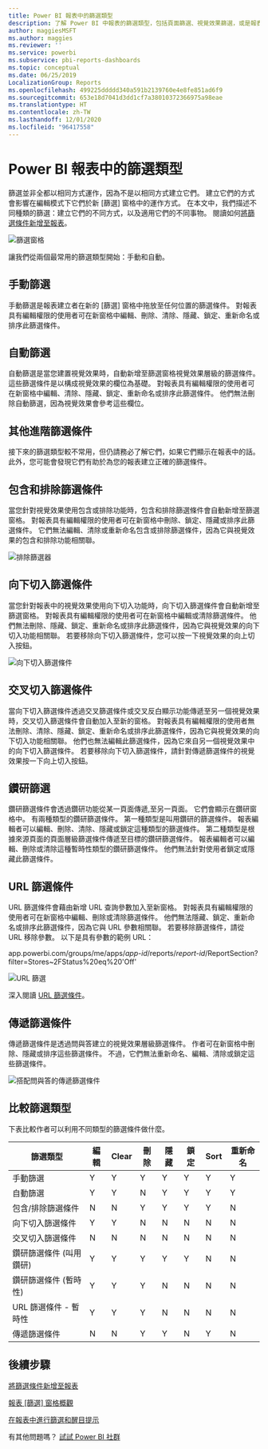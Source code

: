```yaml
---
title: Power BI 報表中的篩選類型
description: 了解 Power BI 中報表的篩選類型，包括頁面篩選、視覺效果篩選，或是報表篩選。
author: maggiesMSFT
ms.author: maggies
ms.reviewer: ''
ms.service: powerbi
ms.subservice: pbi-reports-dashboards
ms.topic: conceptual
ms.date: 06/25/2019
LocalizationGroup: Reports
ms.openlocfilehash: 499225ddddd340a591b2139760e4e8fe851ad6f9
ms.sourcegitcommit: 653e18d7041d3dd1cf7a38010372366975a98eae
ms.translationtype: HT
ms.contentlocale: zh-TW
ms.lasthandoff: 12/01/2020
ms.locfileid: "96417558"
---
```

# <a name="types-of-filters-in-power-bi-reports"></a>Power BI 報表中的篩選類型

篩選並非全都以相同方式運作，因為不是以相同方式建立它們。 建立它們的方式會影響在編輯模式下它們於新 [篩選] 窗格中的運作方式。 在本文中，我們描述不同種類的篩選：建立它們的不同方式，以及適用它們的不同事物。 閱讀如何[將篩選條件新增至報表](power-bi-report-add-filter.md)。 

![篩選窗格](media/power-bi-report-filter-types/power-bi-filter-pane.png)

讓我們從兩個最常用的篩選類型開始：手動和自動。

## <a name="manual-filters"></a>手動篩選 

手動篩選是報表建立者在新的 [篩選] 窗格中拖放至任何位置的篩選條件。 對報表具有編輯權限的使用者可在新窗格中編輯、刪除、清除、隱藏、鎖定、重新命名或排序此篩選條件。

## <a name="automatic-filters"></a>自動篩選 

自動篩選是當您建置視覺效果時，自動新增至篩選窗格視覺效果層級的篩選條件。 這些篩選條件是以構成視覺效果的欄位為基礎。 對報表具有編輯權限的使用者可在新窗格中編輯、清除、隱藏、鎖定、重新命名或排序此篩選條件。 他們無法刪除自動篩選，因為視覺效果會參考這些欄位。

## <a name="more-advanced-filters"></a>其他進階篩選條件

接下來的篩選類型較不常用，但仍請務必了解它們，如果它們顯示在報表中的話。 此外，您可能會發現它們有助於為您的報表建立正確的篩選條件。

## <a name="include-and-exclude-filters"></a>包含和排除篩選條件

當您針對視覺效果使用包含或排除功能時，包含和排除篩選條件會自動新增至篩選窗格。 對報表具有編輯權限的使用者可在新窗格中刪除、鎖定、隱藏或排序此篩選條件。 它們無法編輯、清除或重新命名包含或排除篩選條件，因為它與視覺效果的包含和排除功能相關聯。

![排除篩選器](media/power-bi-report-filter-types/power-bi-filters-exclude.png)

## <a name="drill-down-filters"></a>向下切入篩選條件

當您針對報表中的視覺效果使用向下切入功能時，向下切入篩選條件會自動新增至篩選窗格。 對報表具有編輯權限的使用者可在新窗格中編輯或清除篩選條件。 他們無法刪除、隱藏、鎖定、重新命名或排序此篩選條件，因為它與視覺效果的向下切入功能相關聯。 若要移除向下切入篩選條件，您可以按一下視覺效果的向上切入按鈕。

![向下切入篩選條件](media/power-bi-report-filter-types/power-bi-filters-drill-down.png)

## <a name="cross-drill-filters"></a>交叉切入篩選條件

當向下切入篩選條件透過交叉篩選條件或交叉反白顯示功能傳遞至另一個視覺效果時，交叉切入篩選條件會自動加入至新的窗格。 對報表具有編輯權限的使用者無法刪除、清除、隱藏、鎖定、重新命名或排序此篩選條件，因為它與視覺效果的向下切入功能相關聯。 他們也無法編輯此篩選條件，因為它來自另一個視覺效果中的向下切入篩選條件。 若要移除向下切入篩選條件，請針對傳遞篩選條件的視覺效果按一下向上切入按鈕。

## <a name="drillthrough-filters"></a>鑽研篩選

鑽研篩選條件會透過鑽研功能從某一頁面傳遞,至另一頁面。 它們會顯示在鑽研窗格中。 有兩種類型的鑽研篩選條件。 第一種類型是叫用鑽研的篩選條件。 報表編輯者可以編輯、刪除、清除、隱藏或鎖定這種類型的篩選條件。 第二種類型是根據來源頁面的頁面層級篩選條件傳遞至目標的鑽研篩選條件。 報表編輯者可以編輯、刪除或清除這種暫時性類型的鑽研篩選條件。 他們無法針對使用者鎖定或隱藏此篩選條件。

## <a name="url-filters"></a>URL 篩選條件

URL 篩選條件會藉由新增 URL 查詢參數加入至新窗格。 對報表具有編輯權限的使用者可在新窗格中編輯、刪除或清除篩選條件。 他們無法隱藏、鎖定、重新命名或排序此篩選條件，因為它與 URL 參數相關聯。 若要移除篩選條件，請從 URL 移除參數。 以下是具有參數的範例 URL：

app.powerbi.com/groups/me/apps/*app-id*/reports/*report-id*/ReportSection?filter=Stores~2FStatus%20eq%20'Off'

![URL 篩選](media/power-bi-report-filter-types/power-bi-filter-url.png)

深入閱讀 [URL 篩選條件](../collaborate-share/service-url-filters.md)。

## <a name="pass-through-filters"></a>傳遞篩選條件

傳遞篩選條件是透過問與答建立的視覺效果層級篩選條件。 作者可在新窗格中刪除、隱藏或排序這些篩選條件。 不過，它們無法重新命名、編輯、清除或鎖定這些篩選條件。

![搭配問與答的傳遞篩選條件](media/power-bi-report-filter-types/power-bi-filters-qna.png)

## <a name="comparing-filter-types"></a>比較篩選類型

下表比較作者可以利用不同類型的篩選條件做什麼。

| 篩選類型 | 編輯 | Clear | 刪除 | 隱藏 | 鎖定 | Sort | 重新命名 |
|----|----|----|----|----|----|----|----|
| 手動篩選 | Y | Y | Y | Y | Y | Y | Y |
| 自動篩選 | Y | Y | N | Y | Y | Y | Y |
| 包含/排除篩選條件 | N | N | Y | Y | Y | Y | N |
| 向下切入篩選條件 | Y | Y | N | N | N | N | N |
| 交叉切入篩選條件 | N | N | N | N | N | N | N |
| 鑽研篩選條件 (叫用鑽研) | Y | Y | Y | Y | Y | N | N |
| 鑽研篩選條件 (暫時性) | Y | Y | Y | N | N | N | N |
| URL 篩選條件 - 暫時性 | Y | Y | Y | N | N | N | N |
| 傳遞篩選條件 | N | N | Y | Y | N | Y | N |



## <a name="next-steps"></a>後續步驟

[將篩選條件新增至報表](power-bi-report-add-filter.md)

[報表 [篩選] 窗格概觀](../consumer/end-user-report-filter.md)

[在報表中進行篩選和醒目提示](power-bi-reports-filters-and-highlighting.md)

有其他問題嗎？ [試試 Power BI 社群](https://community.powerbi.com/)
